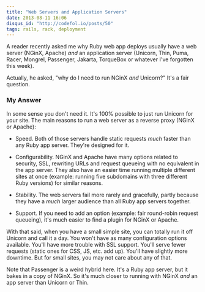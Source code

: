 ```yaml
---
title: "Web Servers and Application Servers"
date: 2013-08-11 16:06
disqus_id: "http://codefol.io/posts/50"
tags: rails, rack, deployment
---
```

A reader recently asked me why Ruby web app deploys usually have a web server (NGinX, Apache) <i>and</i> an application server (Unicorn, Thin, Puma, Racer, Mongrel, Passenger, Jakarta, TorqueBox or whatever I've forgotten this week).

Actually, he asked, "why do I need to run NGinX <i>and</i> Unicorn?" It's a fair question.

### My Answer

In some sense you don't need it. It's 100% possible to just run Unicorn for your site. The main reasons to run a web server as a reverse proxy (NGinX or Apache):

* Speed. Both of those servers handle static requests *much* faster than any Ruby app server. They're designed for it.

* Configurability. NGinX and Apache have many options related to security, SSL, rewriting URLs and request queueing with no equivalent in the app server. They also have an easier time running multiple different sites at once (example: running five subdomains with three different Ruby versions) for similar reasons.

* Stability. The web servers fail more rarely and gracefully, partly because they have a *much* larger audience than all Ruby app servers together.

* Support. If you need to add an option (example: fair round-robin request queueing), it's much easier to find a plugin for NGinX or Apache.

With that said, when you have a small simple site, you can totally run it off Unicorn and call it a day. You won't have as many configuration options available. You'll have more trouble with SSL support. You'll serve fewer requests (static ones for CSS, JS, etc. add up). You'll have slightly more downtime. But for small sites, you may not care about any of that.

Note that Passenger is a weird hybrid here. It's a Ruby app server, but it bakes in a copy of NGinX. So it's much closer to running with NGinX *and* an app server than Unicorn or Thin.
